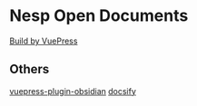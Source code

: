 
# Nesp Open Documents
[Build by VuePress](https://v2.vuepress.vuejs.org/zh/guide/)

## Others
[vuepress-plugin-obsidian](https://github.com/windily-cloud/vuepress-plugin-obsidian)
[docsify](https://docsify.js.org/#/zh-cn/quickstart)
